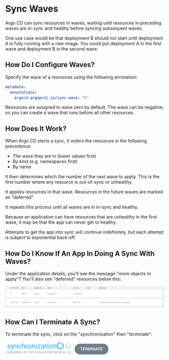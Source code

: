 # Sync Waves

Argo CD can sync resources in waves, waiting until resources in preceding waves are in-sync and healthy before syncing subsequent waves.

One use case would be that deployment B should not start until deployment A is fully running with a new image. You could put deployment A in the first wave and deployment B in the second wave. 

## How Do I Configure Waves?

Specify the wave of a resources using the following annotation:

```yaml
metadata:
  annotations:
    argocd.argoproj.io/sync-wave: "5"
```

Resources are assigned to wave zero by default. The wave can be negative, so you can create a wave that runs before all other resources.

## How Does It Work?

When Argo CD starts a sync, it orders the resources in the following precedence:

* The wave they are in (lower values first)
* By kind (e.g. namespaces first)
* By name 

It then determines which the number of the next wave to apply. This is the first number where any resource is out-of-sync or unhealthy.
 
It applies resources in that wave.  Resources in the future waves are marked as "deferred".

It repeats this process until all waves are in in-sync and healthy.

Because an application can have resources that are unhealthy in the first wave, it may be that the app can never get to healthy.
    
Attempts to get the app into sync will continue indefinitely, but each attempt is subject to exponential back-off.

## How Do I Know If An App In Doing A Sync With Waves?

Under the application details, you'll see the message "more objects to apply"? You'll also see "deferred" resources below this:

![Deferred](../assets/deferred-resources.png)

## How Can I Terminate A Sync?

To terminate the sync, click on the "synchronisation" then "terminate":

![Synchronization](../assets/synchronization-button.png) ![Terminate](../assets/terminate-button.png)